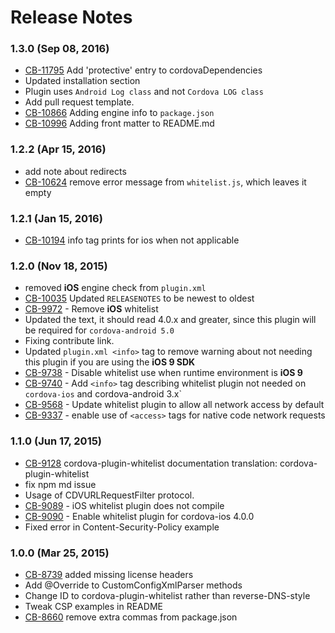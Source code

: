 <!--
#
# Licensed to the Apache Software Foundation (ASF) under one
# or more contributor license agreements.  See the NOTICE file
# distributed with this work for additional information
# regarding copyright ownership.  The ASF licenses this file
# to you under the Apache License, Version 2.0 (the
# "License"); you may not use this file except in compliance
# with the License.  You may obtain a copy of the License at
#
# http://www.apache.org/licenses/LICENSE-2.0
#
# Unless required by applicable law or agreed to in writing,
# software distributed under the License is distributed on an
# "AS IS" BASIS, WITHOUT WARRANTIES OR CONDITIONS OF ANY
#  KIND, either express or implied.  See the License for the
# specific language governing permissions and limitations
# under the License.
#
-->
# Release Notes

### 1.3.0 (Sep 08, 2016)
* [CB-11795](https://issues.apache.org/jira/browse/CB-11795) Add 'protective' entry to cordovaDependencies
* Updated installation section
* Plugin uses `Android Log class` and not `Cordova LOG class`
* Add pull request template.
* [CB-10866](https://issues.apache.org/jira/browse/CB-10866) Adding engine info to `package.json`
* [CB-10996](https://issues.apache.org/jira/browse/CB-10996) Adding front matter to README.md

### 1.2.2 (Apr 15, 2016)
* add note about redirects
* [CB-10624](https://issues.apache.org/jira/browse/CB-10624) remove error message from `whitelist.js`, which leaves it empty

### 1.2.1 (Jan 15, 2016)
* [CB-10194](https://issues.apache.org/jira/browse/CB-10194) info tag prints for ios when not applicable

### 1.2.0 (Nov 18, 2015)
* removed **iOS** engine check from `plugin.xml`
* [CB-10035](https://issues.apache.org/jira/browse/CB-10035) Updated `RELEASENOTES` to be newest to oldest
* [CB-9972](https://issues.apache.org/jira/browse/CB-9972) - Remove **iOS** whitelist
* Updated the text, it should read 4.0.x and greater, since this plugin will be required for `cordova-android 5.0`
* Fixing contribute link.
* Updated `plugin.xml <info>` tag to remove warning about not needing this plugin if you are using the **iOS 9 SDK**
* [CB-9738](https://issues.apache.org/jira/browse/CB-9738) - Disable whitelist use when runtime environment is **iOS 9**
* [CB-9740](https://issues.apache.org/jira/browse/CB-9740) - Add `<info>` tag describing whitelist plugin not needed on `cordova-ios` and cordova-android 3.x`
* [CB-9568](https://issues.apache.org/jira/browse/CB-9568) - Update whitelist plugin to allow all network access by default
* [CB-9337](https://issues.apache.org/jira/browse/CB-9337) - enable use of `<access>` tags for native code network requests

### 1.1.0 (Jun 17, 2015)
* [CB-9128](https://issues.apache.org/jira/browse/CB-9128) cordova-plugin-whitelist documentation translation: cordova-plugin-whitelist
* fix npm md issue
* Usage of CDVURLRequestFilter protocol.
* [CB-9089](https://issues.apache.org/jira/browse/CB-9089) - iOS whitelist plugin does not compile
* [CB-9090](https://issues.apache.org/jira/browse/CB-9090) - Enable whitelist plugin for cordova-ios 4.0.0
* Fixed error in Content-Security-Policy example

### 1.0.0 (Mar 25, 2015)
* [CB-8739](https://issues.apache.org/jira/browse/CB-8739) added missing license headers
* Add @Override to CustomConfigXmlParser methods
* Change ID to cordova-plugin-whitelist rather than reverse-DNS-style
* Tweak CSP examples in README
* [CB-8660](https://issues.apache.org/jira/browse/CB-8660) remove extra commas from package.json
